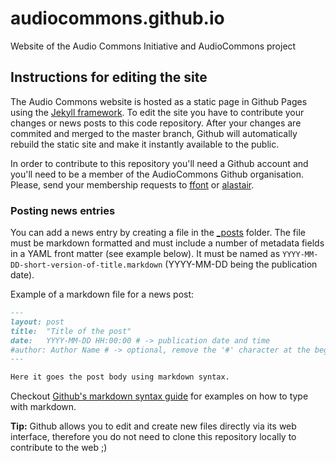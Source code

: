 # audiocommons.github.io
Website of the Audio Commons Initiative and AudioCommons project

## Instructions for editing the site

The Audio Commons website is hosted as a static page in Github Pages using the [Jekyll framework](http://jekyllrb.com).
To edit the site you have to contribute your changes or news posts to this code repository. 
After your changes are commited and merged to the master branch, Github will automatically rebuild the static site and make it instantly available to the public.

In order to contribute to this repository you'll need a Github account and you'll need to be a member of the AudioCommons Github organisation.
Please, send your membership requests to [ffont](https://github.com/ffont) or [alastair](https://github.com/alastair).

### Posting news entries

You can add a news entry by creating a file in the [_posts](https://github.com/AudioCommons/audiocommons.github.io/tree/master/_posts) folder.
The file must be markdown formatted and must include a number of metadata fields in a YAML front matter (see example below). 
It must be named as `YYYY-MM-DD-short-version-of-title.markdown` (YYYY-MM-DD being the publication date).

Example of a markdown file for a news post:

```markdown
---
layout: post
title:  "Title of the post"
date:   YYYY-MM-DD HH:00:00 # -> publication date and time
#author: Author Name # -> optional, remove the '#' character at the beggining of the line if you want to include the author name
---

Here it goes the post body using markdown syntax.
```

Checkout [Github's markdown syntax guide](https://guides.github.com/features/mastering-markdown/) for examples on how to type with markdown.

**Tip:** Github allows you to edit and create new files directly via its web interface, therefore you do not need to clone this repository locally to contribute to the web ;)

